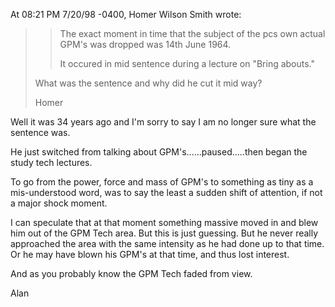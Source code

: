 
At 08:21 PM 7/20/98 -0400, Homer Wilson Smith wrote:

>> The exact moment in time that the subject of the pcs own actual GPM's was
>> dropped was 14th June 1964.
>> 
>> It occured in mid sentence during a lecture on "Bring abouts."
>
>    What was the sentence and why did he cut it mid way?
> 
>    Homer

Well it was 34 years ago and I'm sorry to say I am no longer sure what the
sentence was.

He just switched from talking about GPM's......paused.....then began the
study tech lectures. 

To go from the power, force and mass of GPM's to something as tiny as a
mis-understood word, was to say the least a sudden shift of attention, if
not a major shock moment.

I can speculate that at that moment something massive moved in and blew him
out of the GPM Tech area. But this is just guessing. But he never really
approached the area with the same intensity as he had done up to that time.
Or he may have blown his GPM's at that time, and thus lost interest.

And as you probably know the GPM Tech faded from view.

Alan
